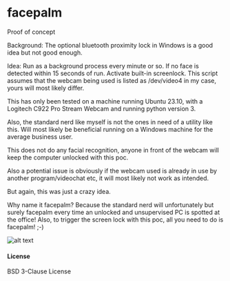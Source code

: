 # facepalm
Proof of concept

Background: The optional bluetooth proximity lock in Windows is a good idea but not good enough.

Idea: Run as a background process every minute or so. If no face is detected within 15 seconds of run. Activate built-in screenlock.
This script assumes that the webcam being used is listed as /dev/video4 in my case, yours will most likely differ.

This has only been tested on a machine running Ubuntu 23.10, with a Logitech C922 Pro Stream Webcam and running python version 3.

Also, the standard nerd like myself is not the ones in need of a utility like this. Will most likely be beneficial running on a Windows machine for the average business user.

This does not do any facial recognition, anyone in front of the webcam will keep the computer unlocked with this poc.

Also a potential issue is obviously if the webcam used is already in use by another program/videochat etc, it will most likely not work as intended.

But again, this was just a crazy idea.

Why name it facepalm?
Because the standard nerd will unfortunately but surely facepalm every time an unlocked and unsupervised PC is spotted at the office!
Also, to trigger the screen lock with this poc, all you need to do is facepalm! ;-)


![alt text](https://github.com/oscarholst/facepalm/blob/main/facepalm-demo.gif?raw=true)


#### License
BSD 3-Clause License
